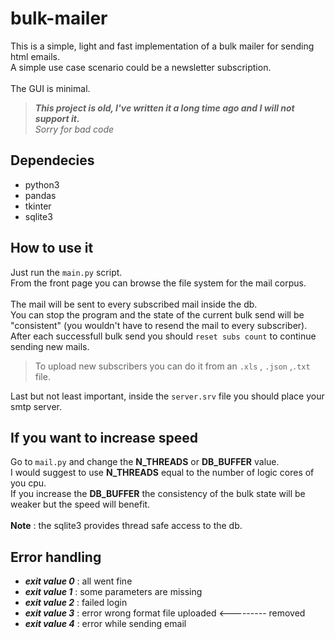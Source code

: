 # bulk-mailer

This is a simple, light and fast implementation of a bulk mailer for sending html emails.\
A simple use case scenario could be a newsletter subscription.\
\
The GUI is minimal.

> ***This project is old, I've written it a long time ago and I will not support it.***\
> _Sorry for bad code_

## Dependecies

- python3
- pandas
- tkinter
- sqlite3

## How to use it

Just run the ```main.py``` script.\
From the front page you can browse the file system for the mail corpus.\
\
The mail will be sent to every subscribed mail inside the db.\
You can stop the program and the state of the current bulk send will be "consistent" (you wouldn't have to resend the mail to every subscriber).\
After each successfull bulk send you should ```reset subs count``` to continue sending new mails.

> To upload new subscribers you can do it from an ```.xls``` , ```.json``` ,```.txt``` file.

Last but not least important, inside the ```server.srv``` file you should place your smtp server.


## If you want to increase speed

Go to ```mail.py``` and change the **N_THREADS** or **DB_BUFFER** value.\
I would suggest to use **N_THREADS** equal to the number of logic cores of you cpu.\
If you increase the **DB_BUFFER** the consistency of the bulk state will be weaker but the speed will benefit.\
\
**Note** : the sqlite3 provides thread safe access to the db.

## Error handling

- ***exit value 0*** : all went fine
- ***exit value 1*** : some parameters are missing
- ***exit value 2*** : failed login
- ***exit value 3*** : error wrong format file uploaded <--------- removed
- ***exit value 4*** : error while sending email
